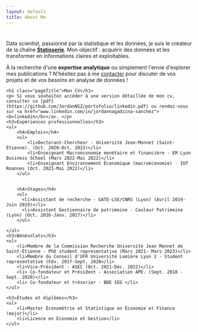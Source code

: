 ```yaml
---
layout: default
title: About Me
---
```


<div class="post">
	<h1 class="pageTitle"></h1>
	<p class="intro">Data scientist, passionné par la statistique et les données, je suis le créateur de la chaîne <a href="www.linkedin.com/in/Statisserie"><b>Statisserie</b></a>. Mon objectif : acquérir des données et les transformer en informations claires et exploitables. </p>
	<p> À la recherche d'une <b>expertise analytique</b> ou simplement l'envie d'explorer mes publications ? N'hésitez pas à me  <a href="mailto:jordan.nagadzina.sanchez@gmail.com">contacter</a> pour discuter de vos projets et de vos besoins en analyse de données !</p>
	
	<h1 class="pageTitle">Mon CV</h1>
	<p> Si vous souhaitez accéder à une version détaillée de mon cv, consulter ce [pdf](https://github.com/JordanNSZ/portofolio/linkedin.pdf) ou rendez-vous sur <a href="www.linkedin.com/in/jordannagadzina-sanchez"><b>linkedin</b></a>. </p>
    <h3>Expériences professionnelles</h3>
    <ul>
        <h4>Emplois</h4>
        <ul>
            <li>Doctorant-Chercheur - Université Jean-Monnet (Saint-Étienne). (Oct. 2020-Oct. 2023)</li>
            <li>Enseignant Macroéconomie monétaire et financière - EM Lyon Business SChool (Mars 2022-Mai 2022)</li>
            <li>Enseignant Environnement Économique (macroéconomie) - IUT Roannes (Oct. 2021-Mai 2022)</li>
        </ul>


        <h4>Stages</h4>
        <ul>
          <li>Assistant de recherche - GATE-LSE/CNRS (Lyon) (Avril 2019-Juin 2019)</li>
          <li>Assistant Gestionnaire de patrimoine - Couleur Patrimoine (Lyon) (Oct. 2016-Janv. 2017)</li>
        </ul>

    </ul>
  	<h3>Bénévolats</h3>
	<ul>
        <li>Membre de la Commission Recherche Université Jean Monnet de Saint-Étienne - PhD student representative (Mars 2021- Mars 2023)</li>
        <li>Membre du Conseil d'UFR Université Lumière Lyon 2 - Student representative (Fév. 2017-Sept. 2020</li>
        <li>Vice-Président - ASEC (Oct. 2021-Déc. 2022)</li>
        <li> Co-fondateur et Président - Association APE. (Sept. 2018 - Sept. 2020)</li>
        <li> Co-fondateur et trésorier - BDE SEG </li>
  	</ul>
  	
  	<h3>Études et diplômes</h3>
	<ul>
        <li>Master Économétrie et Statistique en Économie et Finance (major)</li>
        <li>Licence en Économie et Gestion</li>
  	</ul>
</div>
